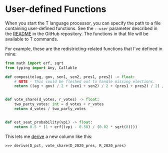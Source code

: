 # User-defined Functions

When you start the T language processor, you can specify the path to a file containing user-defined functions. 
See the `--user` parameter described in the [README](https://github.com/alecramsay/T) in the GitHub repository.
The functions in that file will be available to T commands.

For example, these are the redistricting-related functions that I've defined in mine:

```python
from math import erf, sqrt
from typing import Any, Callable

def composite(ag, gov, sen1, sen2, pres1, pres2) -> float:
    # NOTE - This could be fleshed out to handle missing elections.
    return ((ag + gov) / 2 + (sen1 + sen2) / 2 + (pres1 + pres2) / 2) / 3


def vote_share(d_votes, r_votes) -> float:
    two_party_votes: int = d_votes + r_votes
    return d_votes / two_party_votes


def est_seat_probability(vpi) -> float:
    return 0.5 * (1 + erf((vpi - 0.50) / (0.02 * sqrt(8))))
```

This lets me [derive](commands/derive.md) a new column like this:

`>>> derive(D_pct, vote_share(D_2020_pres, R_2020_pres)`
